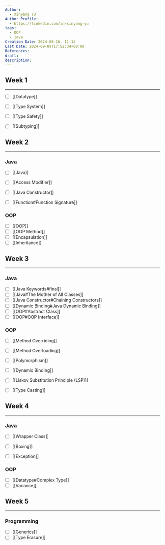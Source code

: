 ```yaml
---
Author:
  - Xinyang YU
Author Profile:
  - https://linkedin.com/in/xinyang-yu
tags:
  - OOP
  - java
Creation Date: 2024-08-16, 11:13
Last Date: 2024-09-09T17:52:34+08:00
References: 
draft: 
description: 
---
```

## Week 1
---
- [ ] [[Datatype]]
- [ ] [[Type System]]
- [ ] [[Type Safety]]
- [ ] [[Subtyping]]


## Week 2
---
### Java
- [ ] [[Java]]
- [ ] [[Access Modifier]]
- [ ] [[Java Constructor]]
- [ ] [[Function#Function Signature]]


### OOP
- [ ] [[OOP]]
- [ ] [[OOP Method]]
- [ ] [[Encapsulation]]
- [ ] [[Inheritance]]

## Week 3
---
### Java
- [ ] [[Java Keywords#final]]
- [ ] [[Java#The Mother of All Classes]]
- [ ] [[Java Constructor#Chaining Constructors]]
- [ ] [[Dynamic Binding#Java Dynamic Binding]]
- [ ] [[OOP#Abstract Class]]
- [ ] [[OOP#OOP Interface]]

### OOP
- [ ] [[Method Overriding]]
- [ ] [[Method Overloading]]
- [ ] [[Polymorphism]]
- [ ] [[Dynamic Binding]]
- [ ] [[Liskov Substitution Principle (LSP)]]
- [ ] [[Type Casting]]


## Week 4
---
### Java
- [ ] [[Wrapper Class]]
- [ ] [[Boxing]]
- [ ] [[Exception]]


### OOP
- [ ] [[Datatype#Complex Type]]
- [ ] [[Variance]]

## Week 5
---
### Programming
- [ ] [[Generics]]
- [ ] [[Type Erasure]]